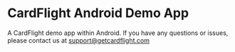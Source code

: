CardFlight Android Demo App
============

A CardFlight demo app within Android.
If you have any questions or issues, please contact us at support@getcardflight.com
